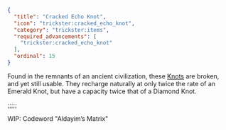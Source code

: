 ```json
{
  "title": "Cracked Echo Knot",
  "icon": "trickster:cracked_echo_knot",
  "category": "trickster:items",
  "required_advancements": [
    "trickster:cracked_echo_knot"
  ],
  "ordinal": 15
}
```

Found in the remnants of an ancient civilization, these [Knots](^trickster:items/knots) are broken, and yet still usable. 
They recharge naturally at only twice the rate of an Emerald Knot, but have a capacity twice that of a Diamond Knot.

;;;;;

WIP: Codeword "Aldayim’s Matrix"